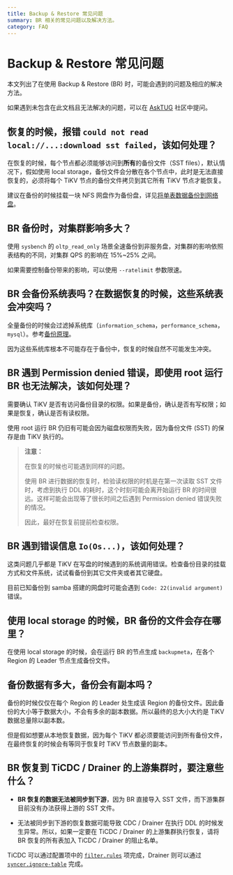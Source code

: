 ```yaml
---
title: Backup & Restore 常见问题
summary: BR 相关的常见问题以及解决方法。
category: FAQ
---
```

 
# Backup & Restore 常见问题
 
本文列出了在使用 Backup & Restore (BR) 时，可能会遇到的问题及相应的解决方法。
 
如果遇到未包含在此文档且无法解决的问题，可以在 [AskTUG](http://asktug.com) 社区中提问。

## 恢复的时候，报错 `could not read local://...:download sst failed`，该如何处理？

在恢复的时候，每个节点都必须能够访问到**所有**的备份文件（SST files），默认情况下，假如使用 local storage，备份文件会分散在各个节点中，此时是无法直接恢复的，必须将每个 TiKV 节点的备份文件拷贝到其它所有 TiKV 节点才能恢复。
 
建议在备份的时候挂载一块 NFS 网盘作为备份盘，详见[将单表数据备份到网络盘](/br/backup-and-restore-use-cases.md#将单表数据备份到网络盘推荐)。
 
## BR 备份时，对集群影响多大？
 
使用 `sysbench` 的 `oltp_read_only` 场景全速备份到非服务盘，对集群的影响依照表结构的不同，对集群 QPS 的影响在 15%~25% 之间。
 
如果需要控制备份带来的影响，可以使用 `--ratelimit` 参数限速。
 
## BR 会备份系统表吗？在数据恢复的时候，这些系统表会冲突吗？
 
全量备份的时候会过滤掉系统库（`information_schema`，`performance_schema`，`mysql`）。参考[备份原理](/br/backup-and-restore-tool.md#备份原理)。

因为这些系统库根本不可能存在于备份中，恢复的时候自然不可能发生冲突。
 
## BR 遇到 Permission denied 错误，即使用 root 运行 BR 也无法解决，该如何处理？
 
需要确认 TiKV 是否有访问备份目录的权限。如果是备份，确认是否有写权限；如果是恢复，确认是否有读权限。
 
使用 root 运行 BR 仍旧有可能会因为磁盘权限而失败，因为备份文件 (SST) 的保存是由 TiKV 执行的。
 
> **注意：**
>
> 在恢复的时候也可能遇到同样的问题。
> 
> 使用 BR 进行数据的恢复时，检验读权限的时机是在第一次读取 SST 文件时，考虑到执行 DDL 的耗时，这个时刻可能会离开始运行 BR 的时间很远。这样可能会出现等了很长时间之后遇到 Permission denied 错误失败的情况。
> 
> 因此，最好在恢复前提前检查权限。
 
## BR 遇到错误信息 `Io(Os...)`，该如何处理？
 
这类问题几乎都是 TiKV 在写盘的时候遇到的系统调用错误。检查备份目录的挂载方式和文件系统，试试看备份到其它文件夹或者其它硬盘。
 
目前已知备份到 samba 搭建的网盘时可能会遇到 `Code: 22(invalid argument)` 错误。
 
## 使用 local storage 的时候，BR 备份的文件会存在哪里？
 
在使用 local storage 的时候，会在运行 BR 的节点生成 `backupmeta`，在各个 Region 的 Leader 节点生成备份文件。
 
## 备份数据有多大，备份会有副本吗？
 
备份的时候仅仅在每个 Region 的 Leader 处生成该 Region 的备份文件。因此备份的大小等于数据大小，不会有多余的副本数据。所以最终的总大小大约是 TiKV 数据总量除以副本数。
 
但是假如想要从本地恢复数据，因为每个 TiKV 都必须要能访问到所有备份文件，在最终恢复的时候会有等同于恢复时 TiKV 节点数量的副本。

## BR 恢复到 TiCDC / Drainer 的上游集群时，要注意些什么？

+ **BR 恢复的数据无法被同步到下游**，因为 BR 直接导入 SST 文件，而下游集群目前没有办法获得上游的 SST 文件。

+ 无法被同步到下游的恢复数据可能导致 CDC / Drainer 在执行 DDL 的时候发生异常。所以，如果一定要在 TiCDC / Drainer 的上游集群执行恢复，请将 BR 恢复的所有表加入 TiCDC / Drainer 的阻止名单。

TiCDC 可以通过配置项中的 [`filter.rules`](https://github.com/pingcap/ticdc/blob/7c3c2336f98153326912f3cf6ea2fbb7bcc4a20c/cmd/changefeed.toml#L16) 项完成，Drainer 则可以通过 [`syncer.ignore-table`](/tidb-binlog/tidb-binlog-configuration-file.md#ignore-table) 完成。
